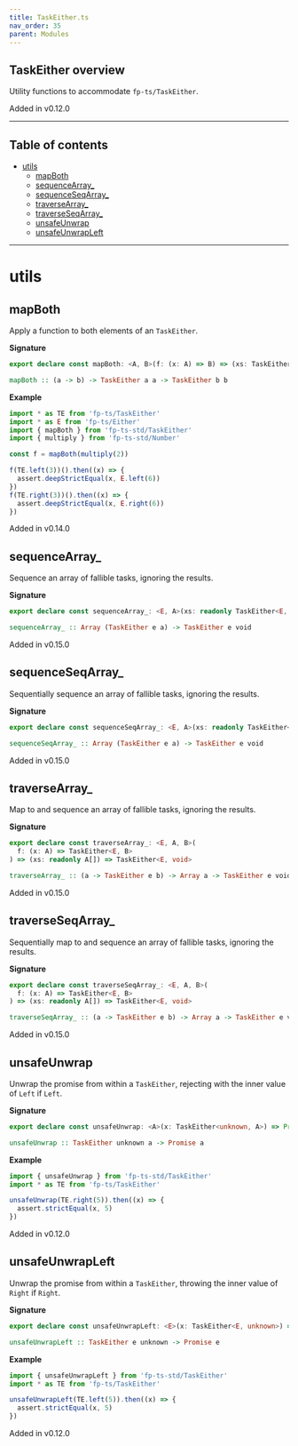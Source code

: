 ```yaml
---
title: TaskEither.ts
nav_order: 35
parent: Modules
---
```


## TaskEither overview

Utility functions to accommodate `fp-ts/TaskEither`.

Added in v0.12.0

---

<h2 class="text-delta">Table of contents</h2>

- [utils](#utils)
  - [mapBoth](#mapboth)
  - [sequenceArray\_](#sequencearray_)
  - [sequenceSeqArray\_](#sequenceseqarray_)
  - [traverseArray\_](#traversearray_)
  - [traverseSeqArray\_](#traverseseqarray_)
  - [unsafeUnwrap](#unsafeunwrap)
  - [unsafeUnwrapLeft](#unsafeunwrapleft)

---

# utils

## mapBoth

Apply a function to both elements of an `TaskEither`.

**Signature**

```ts
export declare const mapBoth: <A, B>(f: (x: A) => B) => (xs: TaskEither<A, A>) => TaskEither<B, B>
```

```hs
mapBoth :: (a -> b) -> TaskEither a a -> TaskEither b b
```

**Example**

```ts
import * as TE from 'fp-ts/TaskEither'
import * as E from 'fp-ts/Either'
import { mapBoth } from 'fp-ts-std/TaskEither'
import { multiply } from 'fp-ts-std/Number'

const f = mapBoth(multiply(2))

f(TE.left(3))().then((x) => {
  assert.deepStrictEqual(x, E.left(6))
})
f(TE.right(3))().then((x) => {
  assert.deepStrictEqual(x, E.right(6))
})
```

Added in v0.14.0

## sequenceArray\_

Sequence an array of fallible tasks, ignoring the results.

**Signature**

```ts
export declare const sequenceArray_: <E, A>(xs: readonly TaskEither<E, A>[]) => TaskEither<E, void>
```

```hs
sequenceArray_ :: Array (TaskEither e a) -> TaskEither e void
```

Added in v0.15.0

## sequenceSeqArray\_

Sequentially sequence an array of fallible tasks, ignoring the results.

**Signature**

```ts
export declare const sequenceSeqArray_: <E, A>(xs: readonly TaskEither<E, A>[]) => TaskEither<E, void>
```

```hs
sequenceSeqArray_ :: Array (TaskEither e a) -> TaskEither e void
```

Added in v0.15.0

## traverseArray\_

Map to and sequence an array of fallible tasks, ignoring the results.

**Signature**

```ts
export declare const traverseArray_: <E, A, B>(
  f: (x: A) => TaskEither<E, B>
) => (xs: readonly A[]) => TaskEither<E, void>
```

```hs
traverseArray_ :: (a -> TaskEither e b) -> Array a -> TaskEither e void
```

Added in v0.15.0

## traverseSeqArray\_

Sequentially map to and sequence an array of fallible tasks, ignoring the
results.

**Signature**

```ts
export declare const traverseSeqArray_: <E, A, B>(
  f: (x: A) => TaskEither<E, B>
) => (xs: readonly A[]) => TaskEither<E, void>
```

```hs
traverseSeqArray_ :: (a -> TaskEither e b) -> Array a -> TaskEither e void
```

Added in v0.15.0

## unsafeUnwrap

Unwrap the promise from within a `TaskEither`, rejecting with the inner
value of `Left` if `Left`.

**Signature**

```ts
export declare const unsafeUnwrap: <A>(x: TaskEither<unknown, A>) => Promise<A>
```

```hs
unsafeUnwrap :: TaskEither unknown a -> Promise a
```

**Example**

```ts
import { unsafeUnwrap } from 'fp-ts-std/TaskEither'
import * as TE from 'fp-ts/TaskEither'

unsafeUnwrap(TE.right(5)).then((x) => {
  assert.strictEqual(x, 5)
})
```

Added in v0.12.0

## unsafeUnwrapLeft

Unwrap the promise from within a `TaskEither`, throwing the inner value of
`Right` if `Right`.

**Signature**

```ts
export declare const unsafeUnwrapLeft: <E>(x: TaskEither<E, unknown>) => Promise<E>
```

```hs
unsafeUnwrapLeft :: TaskEither e unknown -> Promise e
```

**Example**

```ts
import { unsafeUnwrapLeft } from 'fp-ts-std/TaskEither'
import * as TE from 'fp-ts/TaskEither'

unsafeUnwrapLeft(TE.left(5)).then((x) => {
  assert.strictEqual(x, 5)
})
```

Added in v0.12.0
